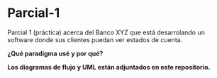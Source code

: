 # Parcial-1
Parcial 1 (práctica) acerca del Banco XYZ que está desarrolando un software donde sus clientes puedan ver estados de cuenta.

**¿Qué paradigma usé y por qué?**


**Los diagramas de flujo y UML están adjuntados en este repositorio.**
